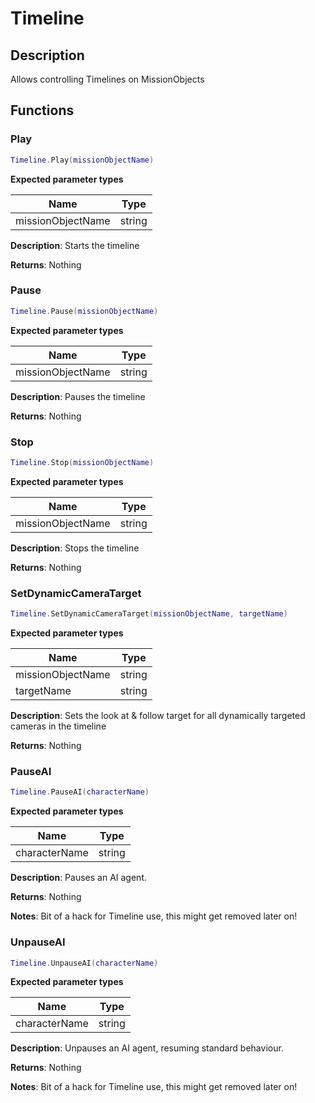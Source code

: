 Timeline
========

Description
-----------

Allows controlling Timelines on MissionObjects

Functions
---------

### Play

``` lua
Timeline.Play(missionObjectName)
```

**Expected parameter types**

| Name              | Type   |
|-------------------|--------|
| missionObjectName | string |

**Description**: Starts the timeline

**Returns**: Nothing

### Pause

``` lua
Timeline.Pause(missionObjectName)
```

**Expected parameter types**

| Name              | Type   |
|-------------------|--------|
| missionObjectName | string |

**Description**: Pauses the timeline

**Returns**: Nothing

### Stop

``` lua
Timeline.Stop(missionObjectName)
```

**Expected parameter types**

| Name              | Type   |
|-------------------|--------|
| missionObjectName | string |

**Description**: Stops the timeline

**Returns**: Nothing

### SetDynamicCameraTarget

``` lua
Timeline.SetDynamicCameraTarget(missionObjectName, targetName)
```

**Expected parameter types**

| Name              | Type   |
|-------------------|--------|
| missionObjectName | string |
| targetName        | string |

**Description**: Sets the look at & follow target for all dynamically
targeted cameras in the timeline

**Returns**: Nothing

### PauseAI

``` lua
Timeline.PauseAI(characterName)
```

**Expected parameter types**

| Name          | Type   |
|---------------|--------|
| characterName | string |

**Description**: Pauses an AI agent.

**Returns**: Nothing

**Notes**: Bit of a hack for Timeline use, this might get removed later
on!

### UnpauseAI

``` lua
Timeline.UnpauseAI(characterName)
```

**Expected parameter types**

| Name          | Type   |
|---------------|--------|
| characterName | string |

**Description**: Unpauses an AI agent, resuming standard behaviour.

**Returns**: Nothing

**Notes**: Bit of a hack for Timeline use, this might get removed later
on!

